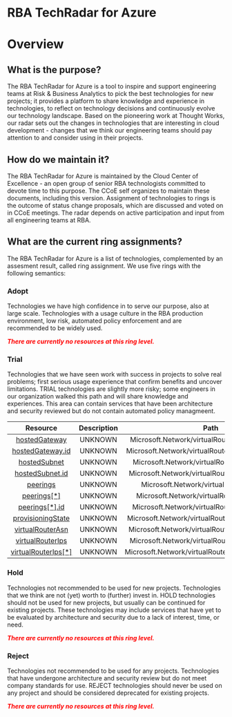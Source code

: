 
RBA TechRadar for Azure
=======================

# Overview

## What is the purpose?


The RBA TechRadar for Azure is a tool to inspire and support engineering teams at Risk & Business Analytics to pick the best technologies for new projects; it provides a platform to share knowledge and experience in technologies, to reflect on technology decisions and continuously evolve our technology landscape.  Based on the pioneering work at Thought Works, our radar sets out the changes in technologies that are interesting in cloud development - changes that we think our engineering teams should pay attention to and consider using in their projects.
## How do we maintain it?


The RBA TechRadar for Azure is maintained by the Cloud Center of Excellence - an open group of senior RBA technologists committed to devote time to this purpose.  The CCoE self organizes to maintain these documents, including this version.  Assignment of technologies to rings is the outcome of status change proposals, which are discussed and voted on in CCoE meetings.  The radar depends on active participation and input from all engineering teams at RBA.
## What are the current ring assignments?


The RBA TechRadar for Azure is a list of technologies, complemented by an assesment result, called ring assignment.  We use five rings with the following semantics:
### Adopt


Technologies we have high confidence in to serve our purpose, also at large scale.  Technologies with a usage culture in the RBA production environment, low risk, automated policy enforcement and are recommended to be widely used.  
  
***<font color="red"> There are currently no resources at this ring level. </font>***
### Trial


Technologies that we have seen work with success in projects to solve real problems;  first serious usage experience that confirm benefits and uncover limitations.  TRIAL technologies are slightly more risky; some engineers in our organization walked this path and will share knowledge and experiences.  This area can contain services that have been architecture and security reviewed but do not contain automated policy managmeent.  

|Resource|Description|Path|Status|
| :---: | :---: | :---: | :---: |
|[hostedGateway](https://github.com/openrba/python-azure-techradar/blob/master/Microsoft.Network/virtualRouters/hostedGateway)|UNKNOWN|Microsoft.Network/virtualRouters/hostedGateway|TRIAL|
|[hostedGateway.id](https://github.com/openrba/python-azure-techradar/blob/master/Microsoft.Network/virtualRouters/hostedGateway.id)|UNKNOWN|Microsoft.Network/virtualRouters/hostedGateway.id|TRIAL|
|[hostedSubnet](https://github.com/openrba/python-azure-techradar/blob/master/Microsoft.Network/virtualRouters/hostedSubnet)|UNKNOWN|Microsoft.Network/virtualRouters/hostedSubnet|TRIAL|
|[hostedSubnet.id](https://github.com/openrba/python-azure-techradar/blob/master/Microsoft.Network/virtualRouters/hostedSubnet.id)|UNKNOWN|Microsoft.Network/virtualRouters/hostedSubnet.id|TRIAL|
|[peerings](https://github.com/openrba/python-azure-techradar/blob/master/Microsoft.Network/virtualRouters/peerings)|UNKNOWN|Microsoft.Network/virtualRouters/peerings|TRIAL|
|[peerings[*]](https://github.com/openrba/python-azure-techradar/blob/master/Microsoft.Network/virtualRouters/peerings[*])|UNKNOWN|Microsoft.Network/virtualRouters/peerings[*]|TRIAL|
|[peerings[*].id](https://github.com/openrba/python-azure-techradar/blob/master/Microsoft.Network/virtualRouters/peerings[*].id)|UNKNOWN|Microsoft.Network/virtualRouters/peerings[*].id|TRIAL|
|[provisioningState](https://github.com/openrba/python-azure-techradar/blob/master/Microsoft.Network/virtualRouters/provisioningState)|UNKNOWN|Microsoft.Network/virtualRouters/provisioningState|TRIAL|
|[virtualRouterAsn](https://github.com/openrba/python-azure-techradar/blob/master/Microsoft.Network/virtualRouters/virtualRouterAsn)|UNKNOWN|Microsoft.Network/virtualRouters/virtualRouterAsn|TRIAL|
|[virtualRouterIps](https://github.com/openrba/python-azure-techradar/blob/master/Microsoft.Network/virtualRouters/virtualRouterIps)|UNKNOWN|Microsoft.Network/virtualRouters/virtualRouterIps|TRIAL|
|[virtualRouterIps[*]](https://github.com/openrba/python-azure-techradar/blob/master/Microsoft.Network/virtualRouters/virtualRouterIps[*])|UNKNOWN|Microsoft.Network/virtualRouters/virtualRouterIps[*]|TRIAL|

### Hold


Technologies not recommended to be used for new projects. Technologies that we think are not (yet) worth to (further) invest in.  HOLD technologies should not be used for new projects, but usually can be continued for existing projects.  These technologies may include services that have yet to be evaluated by architecture and security due to a lack of interest, time, or need.  
  
***<font color="red"> There are currently no resources at this ring level. </font>***
### Reject


Technologies not recommended to be used for any projects. Technologies that have undergone architecture and security review but do not meet company standards for use.  REJECT technologies should never be used on any project and should be considered deprecated for existing projects.  
  
***<font color="red"> There are currently no resources at this ring level. </font>***